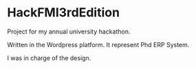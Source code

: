 # HackFMI3rdEdition

Project for my annual university hackathon.

Written in the Wordpress platform. It represent Phd ERP System.

I was in charge of the design.
